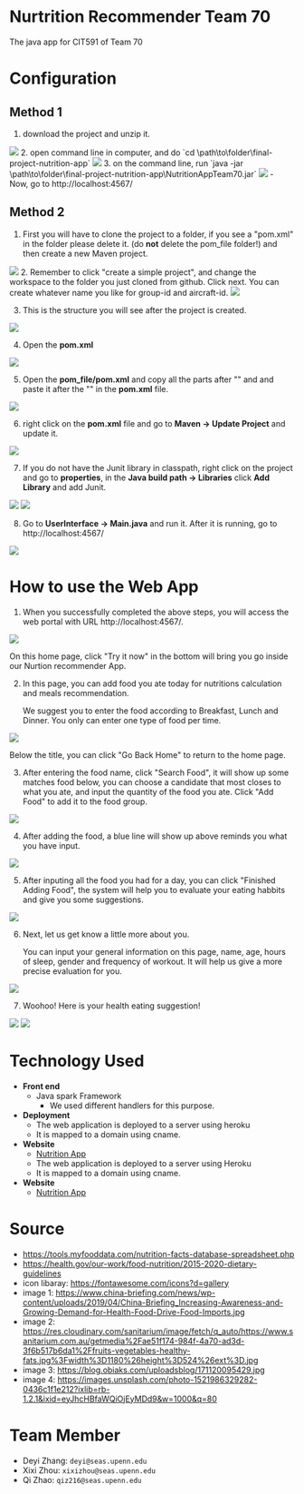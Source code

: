 # Nurtrition Recommender Team 70
The java app for CIT591 of Team 70

# Configuration
## Method 1
1. download the project and unzip it.
<img src='https://github.com/UPenn-CIT599/final-project-nutrition-app/blob/master/images/Screenshot%20at%20Apr%2020%2020-50-52.png'>
2. open command line in computer, and do `cd \path\to\folder\final-project-nutrition-app`
<img src='https://github.com/UPenn-CIT599/final-project-nutrition-app/blob/master/images/Screenshot%20at%20Apr%2020%2020-51-39.png'>
3. on the command line, run `java -jar \path\to\folder\final-project-nutrition-app\NutritionAppTeam70.jar`
<img src='https://github.com/UPenn-CIT599/final-project-nutrition-app/blob/master/images/Screenshot%20at%20Apr%2020%2020-52-12.png'>
- Now, go to http://localhost:4567/

## Method 2
1. First you will have to clone the project to a folder, if you see a "pom.xml" in the folder please delete it. (do **not** delete the pom_file folder!) and then create a new Maven project.
<img src='https://github.com/UPenn-CIT599/final-project-nutrition-app/blob/master/images/1.maven.png'>
2. Remember to click "create a simple project", and change the workspace to the folder you just cloned from github. Click next. You can create whatever name you like for group-id and aircraft-id.
<img src='https://github.com/UPenn-CIT599/final-project-nutrition-app/blob/master/images/2.configure_maven.png'>

3. This is the structure you will see after the project is created.
<img src='https://github.com/UPenn-CIT599/final-project-nutrition-app/blob/master/images/3.pomfile.png'>

4. Open the **pom.xml** 
<img src='https://github.com/UPenn-CIT599/final-project-nutrition-app/blob/master/images/4.replacepom.png'>

5. Open the **pom_file/pom.xml** and copy all the parts after "<dependencies>" and and paste it after the "</version>" in the **pom.xml** file.
<img src='https://github.com/UPenn-CIT599/final-project-nutrition-app/blob/master/images/5.copy.png'>

6. right click on the **pom.xml** file and go to **Maven -> Update Project** and update it.
<img src='https://github.com/UPenn-CIT599/final-project-nutrition-app/blob/master/images/6.updatemaven.png'>

7. If you do not have the Junit library in classpath, right click on the project and go to **properties**, in the **Java build path -> Libraries** click **Add Library** and add Junit.
<img src='https://github.com/UPenn-CIT599/final-project-nutrition-app/blob/master/images/7.enablejunit.png'>
<img src='hhttps://github.com/UPenn-CIT599/final-project-nutrition-app/blob/master/images/8.junit.png'>

8. Go to **UserInterface -> Main.java** and run it. After it is running, go to http://localhost:4567/
<img src='https://github.com/UPenn-CIT599/final-project-nutrition-app/blob/master/images/9.runMain.png'>

# How to use the Web App
1. When you successfully completed the above steps, you will access the web portal with URL http://localhost:4567/.
<img src='https://github.com/UPenn-CIT599/final-project-nutrition-app/blob/master/images/HomePage.png'>

On this home page, click "Try it now" in the bottom will bring you go inside our Nurtion recommender App.

2. In this page, you can add food you ate today for nutritions calculation and meals recommendation.

   We suggest you to enter the food according to Breakfast, Lunch and Dinner. You only can enter one type of food per time.
<img src='https://github.com/UPenn-CIT599/final-project-nutrition-app/blob/master/images/InputFood.png'>

   Below the title, you can click "Go Back Home" to return to the home page.
   
3. After entering the food name, click "Search Food", it will show up some matches food below, you can choose a candidate that most closes to what you ate, and input the quantity of the food you ate. Click "Add Food" to add it to the food group.
<img src='https://github.com/UPenn-CIT599/final-project-nutrition-app/blob/master/images/SearchFood.png'>

4. After adding the food, a blue line will show up above reminds you what you have input.
<img src='https://github.com/UPenn-CIT599/final-project-nutrition-app/blob/master/images/AddFood.png'>

5. After inputing all the food you had for a day, you can click "Finished Adding Food", the system will help you to evaluate your eating habbits and give you some suggestions.
<img src='https://github.com/UPenn-CIT599/final-project-nutrition-app/blob/master/images/AddEverything.png'>

6. Next, let us get know a little more about you.

   You can input your general information on this page, name, age, hours of sleep, gender and frequency of workout. It will help us give a more precise evaluation for you.

<img src='https://github.com/UPenn-CIT599/final-project-nutrition-app/blob/master/images/UserInput2.png'>

7. Woohoo! Here is your health eating suggestion!
<img src='https://github.com/UPenn-CIT599/final-project-nutrition-app/blob/master/images/Suggestion1.png'>

<img src='https://github.com/UPenn-CIT599/final-project-nutrition-app/blob/master/images/Suggestion2.png'>


# Technology Used
- **Front end**
  - Java spark Framework
  	- We used different handlers for this purpose.
- **Deployment**
  - The web application is deployed to a server using heroku
  - It is mapped to a domain using cname.
- **Website**
  - <a href="http://www.qizhaolouis.com">Nutrition App</a>
  - The web application is deployed to a server using Heroku
  - It is mapped to a domain using cname.
- **Website**
  - <a href="http://www.qizhaolouis.com">Nutrition App</a>
  
# Source
- https://tools.myfooddata.com/nutrition-facts-database-spreadsheet.php
- https://health.gov/our-work/food-nutrition/2015-2020-dietary-guidelines
- icon libaray: https://fontawesome.com/icons?d=gallery
- image 1: https://www.china-briefing.com/news/wp-content/uploads/2019/04/China-Briefing_Increasing-Awareness-and-Growing-Demand-for-Health-Food-Drive-Food-Imports.jpg
- image 2: https://res.cloudinary.com/sanitarium/image/fetch/q_auto/https://www.sanitarium.com.au/getmedia%2Fae51f174-984f-4a70-ad3d-3f6b517b6da1%2Ffruits-vegetables-healthy-fats.jpg%3Fwidth%3D1180%26height%3D524%26ext%3D.jpg
- image 3: https://blog.obiaks.com/uploadsblog/171120095429.jpg
- image 4: https://images.unsplash.com/photo-1521986329282-0436c1f1e212?ixlib=rb-1.2.1&ixid=eyJhcHBfaWQiOjEyMDd9&w=1000&q=80

# Team Member
- Deyi Zhang: `deyi@seas.upenn.edu`
- Xixi Zhou: `xixizhou@seas.upenn.edu`
- Qi Zhao: `qiz216@seas.upenn.edu`
